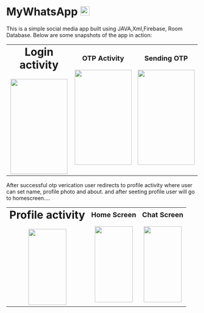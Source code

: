 # MyWhatsApp <img src="https://github.com/user-attachments/assets/bb18efae-7f22-431a-b7c5-535116e91194" width="24" height="24"/>

This is a simple social media app built using JAVA,Xml,Firebase, Room Database. Below are some snapshots of the app in action:


<table>
  <tr>
    <td align="center">
      <b style="font-size: 28px;">Login activity</b><br><br>
      <img src="https://github.com/user-attachments/assets/75bc6c60-e01f-4474-ac81-9c8e016e5c78" width="150" height="250"/>
    </td>
    <td align="center">
      <b style="font-size: 18px;">OTP Activity</b><br><br>
      <img src="https://github.com/user-attachments/assets/d0762253-048b-4d7f-9b61-8e908a140de6" width="150" height="250"/>
    </td>
    <td align="center">
      <b style="font-size: 18px;">Sending OTP</b><br><br>
      <img src="https://github.com/user-attachments/assets/c4d1fe49-7869-4448-b53d-d985ab451c3e" width="150" height="250"/>
    </td>
  </tr>
</table>

After successful otp verication user redirects to profile activity where user can set name, profile photo and about.
and after seeting profile user will go to homescreen....
<table>
  <tr>
    <td align="center">
      <b style="font-size: 28px;">Profile activity</b><br><br>
      <img src="https://github.com/user-attachments/assets/82d22c04-0b24-4031-b619-f9eb8c0ae8e8" width="100" height="200"/>
    </td>
    <td align="center">
      <b style="font-size: 18px;">Home Screen</b><br><br>
      <img src="https://github.com/user-attachments/assets/ba0b0a1e-2dc1-4425-882b-b2a9b2d80081" width="100" height="200"/>
    </td>
    <td align="center">
      <b style="font-size: 18px;">Chat Screen</b><br><br>
      <img src="https://github.com/user-attachments/assets/b9203a4b-5e6d-4387-98a0-3bca060fd334" width="100" height="200"/>
    </td>
  </tr>
</table>


